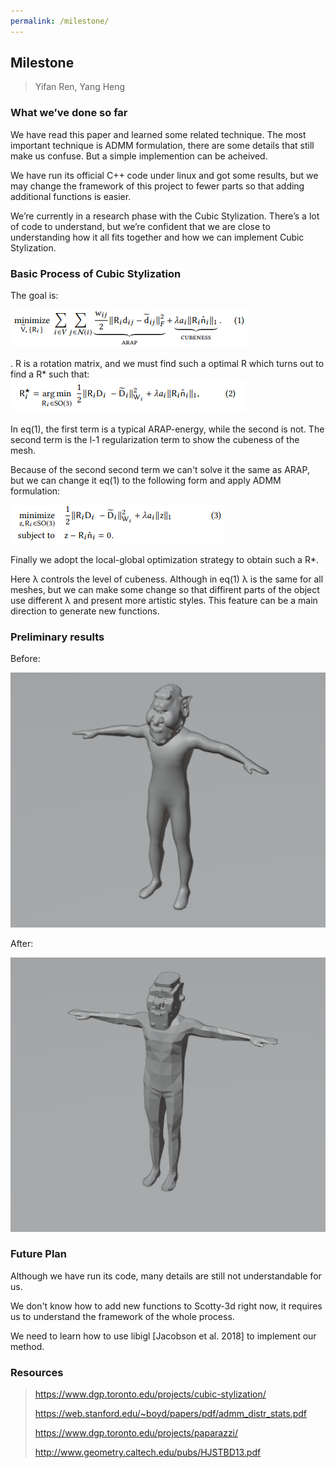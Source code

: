 ```yaml
---
permalink: /milestone/
---
```


## Milestone

> Yifan Ren, Yang Heng

### What we’ve done so far

We have read this paper and learned some related technique. The most important technique is ADMM formulation, there are some details that still make us confuse. But a simple implemention can be acheived. 

We have run its official C++ code under linux and got some results, but we may change the framework of this project to fewer parts so that adding additional functions is easier.

We’re currently in a research phase with the Cubic Stylization. There’s a lot of code to understand, but we’re confident that we are close to understanding how it all fits together and how we can implement Cubic Stylization.

### Basic Process of Cubic Stylization

The goal is:

![Alt Text](./eq1.png)

. R is a rotation matrix, and we must find such a optimal R which turns out to find a R* such that:
![Alt Text](./eq2.png)

In eq(1), the first term is a typical ARAP-energy, while the second is not. The second term is the l-1 regularization term to show the cubeness of the mesh.

Because of the second second term we can't solve it the same as ARAP, but we can change it eq(1) to the following form and apply ADMM formulation:

![Alt Text](./eq3.png)

Finally we adopt the local-global optimization strategy to obtain such a R*.

Here λ controls the level of cubeness. Although in eq(1) λ is the same for all meshes, but we can make some change so that diffirent parts of the object use different λ and present more artistic styles. This feature can be a main direction to generate new functions.



### Preliminary results
Before:

![Alt Text](./result_before.png)

After:

![Alt Text](./result_after.png)


### Future Plan

Although we have run its code, many details are still not understandable for us.

We don't know how to add new functions to Scotty-3d right now, it requires us to understand the framework of the whole process.

We need to learn how to use libigl [Jacobson et al. 2018] to implement our method.



### Resources

> https://www.dgp.toronto.edu/projects/cubic-stylization/
> 
> https://web.stanford.edu/~boyd/papers/pdf/admm_distr_stats.pdf
> 
> https://www.dgp.toronto.edu/projects/paparazzi/
> 
> http://www.geometry.caltech.edu/pubs/HJSTBD13.pdf
